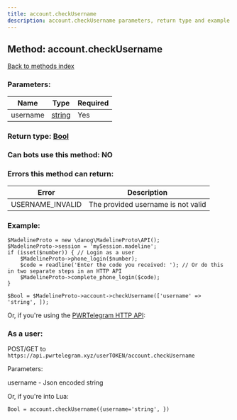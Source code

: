 ```yaml
---
title: account.checkUsername
description: account.checkUsername parameters, return type and example
---
```

## Method: account.checkUsername  
[Back to methods index](index.md)


### Parameters:

| Name     |    Type       | Required |
|----------|---------------|----------|
|username|[string](../types/string.md) | Yes|


### Return type: [Bool](../types/Bool.md)

### Can bots use this method: **NO**


### Errors this method can return:

| Error    | Description   |
|----------|---------------|
|USERNAME_INVALID|The provided username is not valid|


### Example:


```
$MadelineProto = new \danog\MadelineProto\API();
$MadelineProto->session = 'mySession.madeline';
if (isset($number)) { // Login as a user
    $MadelineProto->phone_login($number);
    $code = readline('Enter the code you received: '); // Or do this in two separate steps in an HTTP API
    $MadelineProto->complete_phone_login($code);
}

$Bool = $MadelineProto->account->checkUsername(['username' => 'string', ]);
```

Or, if you're using the [PWRTelegram HTTP API](https://pwrtelegram.xyz):



### As a user:

POST/GET to `https://api.pwrtelegram.xyz/userTOKEN/account.checkUsername`

Parameters:

username - Json encoded string




Or, if you're into Lua:

```
Bool = account.checkUsername({username='string', })
```

